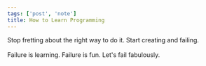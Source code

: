 ```yaml
---
tags: ['post', 'note']
title: How to Learn Programming
---
```


Stop fretting about the right way to do it. Start creating and failing.  
\
Failure is learning. Failure is fun. Let's fail fabulously.
